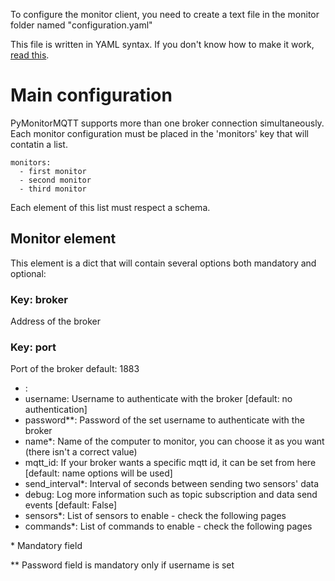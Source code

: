 To configure the monitor client, you need to create a text file in the monitor folder named "configuration.yaml"

This file is written in YAML syntax. If you don't know how to make it work, [read this](https://rollout.io/blog/yaml-tutorial-everything-you-need-get-started/).

# Main configuration

PyMonitorMQTT supports more than one broker connection simultaneously. Each monitor configuration must be placed in the 'monitors' key that will contatin a list. 

```
monitors:
  - first monitor
  - second monitor
  - third monitor
```

Each element of this list must respect a schema.

## Monitor element 

This element is a dict that will contain several options both mandatory and optional:

### Key: broker
Address of the broker

### Key: port
Port of the broker 
default: 1883


* : 
* username: Username to authenticate with the broker [default: no authentication]
* password**: Password of the set username to authenticate with the broker
* name*: Name of the computer to monitor, you can choose it as you want (there isn't a correct value)
* mqtt_id: If your broker wants a specific mqtt id, it can be set from here [default: name options will be used]
* send_interval*: Interval of seconds between sending two sensors' data
* debug: Log more information such as topic subscription and data send events [default: False]
* sensors*: List of sensors to enable - check the following pages
* commands*: List of commands to enable - check the following pages

\* Mandatory field

\** Password field is mandatory only if username is set